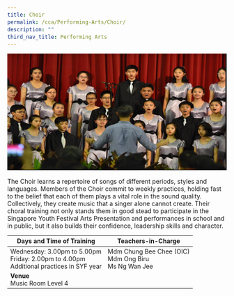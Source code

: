 ```yaml
---
title: Choir
permalink: /cca/Performing-Arts/Choir/
description: ""
third_nav_title: Performing Arts
---
```

![](/images/choirphs.png)


The Choir learns a repertoire of songs of different periods, styles and languages. Members of the Choir commit to weekly practices, holding fast to the belief that each of them plays a vital role in the sound quality. Collectively, they create music that a singer alone cannot create. Their choral training not only stands them in good stead to participate in the Singapore Youth Festival Arts Presentation and performances in school and in public, but it also builds their confidence, leadership skills and character.

|Days and Time of Training|**Teachers-in-Charge** | 
| -------- | -------- | 
|Wednesday: 3.00pm to 5.00pm<br>Friday: 2.00pm to 4.00pm<br>Additional practices in SYF year|Mdm Chung Bee Chee (OIC)<br>Mdm Ong Biru<br>Ms Ng Wan Jee
|**Venue** <br>Music Room Level 4||